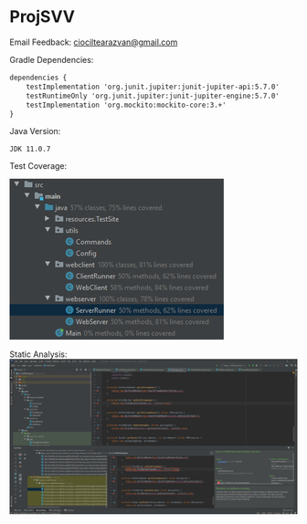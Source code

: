 # ProjSVV

Email Feedback:
ciociltearazvan@gmail.com

Gradle Dependencies:
```
dependencies {
    testImplementation 'org.junit.jupiter:junit-jupiter-api:5.7.0'
    testRuntimeOnly 'org.junit.jupiter:junit-jupiter-engine:5.7.0'
    testImplementation 'org.mockito:mockito-core:3.+'
}
```

Java Version:
```
JDK 11.0.7
```

Test Coverage:

![alt text](SVV_Test_Coverage.png)


Static Analysis:
![alt text](StaticAnalysis.png)
